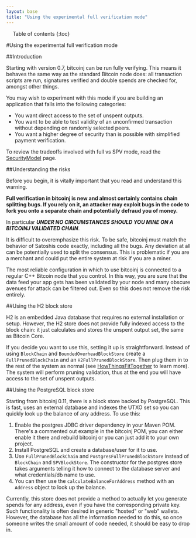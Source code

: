 ```yaml
---
layout: base
title: "Using the experimental full verification mode"
---
```


<div markdown="1" id="toc" class="toc"><div markdown="1">

* Table of contents
{:toc}

</div></div>

<div markdown="1" class="toccontent">

#Using the experimental full verification mode

##Introduction

Starting with version 0.7, bitcoinj can be run fully verifying. This means it behaves the same way as the standard Bitcoin node does: all transaction scripts are run, signatures verified and double spends are checked for, amongst other things.

You may wish to experiment with this mode if you are building an application that falls into the following categories:

* You want direct access to the set of unspent outputs.
* You want to be able to test validity of an unconfirmed transaction without depending on randomly selected peers.
* You want a higher degree of security than is possible with simplified payment verification.

To review the tradeoffs involved with full vs SPV mode, read the [SecurityModel](/security-model) page.

##Understanding the risks

Before you begin, it is vitally important that you read and understand this warning.

**Full verification in bitcoinj is new and almost certainly contains chain splitting bugs. If you rely on it, an attacker may exploit bugs in the code to fork you onto a separate chain and potentially defraud you of money.**

In particular _**UNDER NO CIRCUMSTANCES SHOULD YOU MINE ON A BITCOINJ VALIDATED CHAIN**_.

It is difficult to overemphasize this risk. To be safe, bitcoinj must match the behavior of Satoshis code exactly, including all the bugs. Any deviation at all can be potentially used to split the consensus. This is problematic if you are a merchant and could put the entire system at risk if you are a miner.

The most reliable configuration in which to use bitcoinj is connected to a regular C++ Bitcoin node that you control. In this way, you are sure that the data feed your app gets has been validated by your node and many obscure avenues for attack can be filtered out. Even so this does not remove the risk entirely.

##Using the H2 block store

H2 is an embedded Java database that requires no external installation or setup. However, the H2 store does not provide fully indexed access to the block chain: it just calculates and stores the unspent output set, the same as Bitcoin Core.

If you decide you want to use this, setting it up is straightforward. Instead of using `BlockChain` and `BoundedOverheadBlockStore` create a `FullPrunedBlockChain` and an `H2FullPrunedBlockStore`. Then plug them in to the rest of the system as normal (see [HowThingsFitTogether](/how-things-fit-together) to learn more). The system will perform pruning validation, thus at the end you will have access to the set of unspent outputs.

##Using the PostgreSQL block store

Starting from bitcoinj 0.11, there is a  block store backed by PostgreSQL. This is fast, uses an external database and indexes the UTXO set so you can quickly look up the balance of any address. To use this:

1. Enable the postgres JDBC driver dependency in your Maven POM. There's a commented out example in the bitcoinj POM, you can either enable it there and rebuild bitcoinj or you can just add it to your own project.
2. Install PostgreSQL and create a database/user for it to use.
3. Use `FullPrunedBlockChain` and `PostgresFullPrunedBlockStore` instead of `BlockChain` and `SPVBlockStore`. The constructor for the postgres store takes arguments telling it how to connect to the database server and what credentials/db name to use.
4. You can then use the `calculateBalanceForAddress` method with an `Address` object to look up the balance.

Currently, this store does not provide a method to actually let you generate spends for any address, even if you have the corresponding private key. Such functionality is often desired in generic "hosted" or "web" wallets. However, the database has all the information needed to do this, so once someone writes the small amount of code needed, it should be easy to drop in.

</div>
